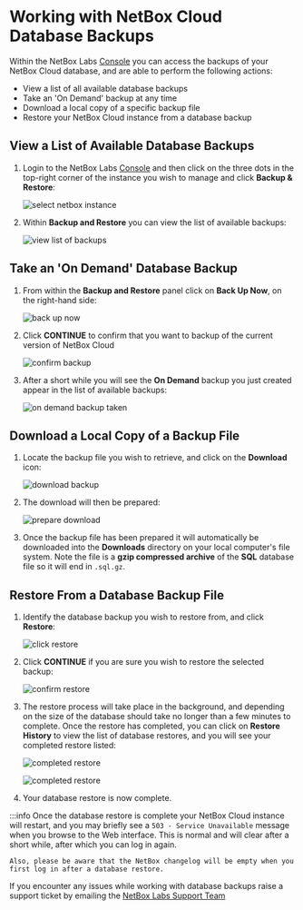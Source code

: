 # Working with NetBox Cloud Database Backups

Within the NetBox Labs [Console](https://console.netboxlabs.com/dashboard/) you can access the backups of your NetBox Cloud database, and are able to perform the following actions:

- View a list of all available database backups
- Take an 'On Demand' backup at any time
- Download a local copy of a specific backup file
- Restore your NetBox Cloud instance from a database backup

<!-- COMMENTING VIDEO OUT OF CODE!
Watch this quick video or follow the steps outlined below to get started:

<iframe width="560" height="315" src="https://www.youtube.com/embed/1YnQhsC6KFQ?si=q4JyPGQIbN-Q_0Yv" title="YouTube video player" frameborder="0" allow="accelerometer; autoplay; clipboard-write; encrypted-media; gyroscope; picture-in-picture; web-share" allowfullscreen></iframe> -->

## View a List of Available Database Backups

1. Login to the NetBox Labs [Console](https://console.netboxlabs.com/dashboard/) and then click on the three dots in the top-right corner of the instance you wish to manage and click **Backup & Restore**:

    ![select netbox instance](../images/backups/manage_instance.png)

2. Within **Backup and Restore** you can view the list of available backups:

    ![view list of backups](../images/backups/view_list_backups.png)

## Take an 'On Demand' Database Backup

1. From within the **Backup and Restore** panel click on **Back Up Now**, on the right-hand side:

    ![back up now](../images/backups/backup_now.png)

2. Click **CONTINUE** to confirm that you want to backup of the current version of NetBox Cloud

    ![confirm backup](../images/backups/confirm_backup.png)

3. After a short while you will see the **On Demand** backup you just created appear in the list of available backups:

    ![on demand backup taken](../images/backups/list_backups.png)

## Download a Local Copy of a Backup File

1. Locate the backup file you wish to retrieve, and click on the **Download** icon:

    ![download backup](../images/backups/download_backup.png)

2. The download will then be prepared:

    ![prepare download](../images/backups/prepare_download.png)

3. Once the backup file has been prepared it will automatically be downloaded into the **Downloads** directory on your local computer's file system. Note the file is a **gzip compressed archive** of the **SQL** database file so it will end in `.sql.gz`.

## Restore From a Database Backup File

1. Identify the database backup you wish to restore from, and click **Restore**:

    ![click restore](../images/backups/restore_select.png)

2. Click **CONTINUE** if you are sure you wish to restore the selected backup:

    ![confirm restore](../images/backups/restore_confirm.png)

3. The restore process will take place in the background, and depending on the size of the database should take no longer than a few minutes to complete. Once the restore has completed, you can click on **Restore History** to view the list of database restores, and you will see your completed restore listed:

    ![completed restore](../images/backups/restore_history_1.png)

    ![completed restore](../images/backups/restore_history_2.png)

4. Your database restore is now complete.

:::info
    Once the database restore is complete your NetBox Cloud instance will restart, and you may briefly see a `503 - Service Unavailable` message when you browse to the Web interface. This is normal and will clear after a short while, after which you can log in again.

    Also, please be aware that the NetBox changelog will be empty when you first log in after a database restore.

If you encounter any issues while working with database backups raise a support ticket by emailing the [NetBox Labs Support Team](mailto:support@netboxlabs.com)